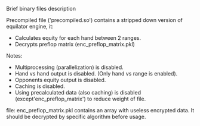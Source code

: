 Brief binary files description

Precompiled file ('precompiled.so') contains a stripped down version of equilator engine, it:
 - Calculates equity for each hand between 2 ranges.
 - Decrypts preflop matrix (enc_preflop_matrix.pkl)

Notes:
 - Multiprocessing (parallelization) is disabled.
 - Hand vs hand output is disabled. (Only hand vs range is enabled).
 - Opponents equity output is disabled.
 - Caching is disabled.
 - Using precalculated data (also caching) is disabled 
    (except'enc_preflop_matrix') to reduce weight of file.


file: enc_preflop_matrix.pkl contains an array with useless encrypted data.
    It should be decrypted by specific algorithm before usage.

